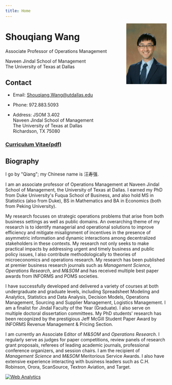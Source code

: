 ```yaml
---
title: Home
---
```


<img src="Qiang_photo.jpg" style="max-width:25%;min-width:40px;float:right;" alt="Github repo" />

# Shouqiang Wang

Associate Professor of Operations Management

Naveen Jindal School of Management<br>
The University of Texas at Dallas

## Contact

* Email: Shouqiang.Wang@utdallas.edu

* Phone: 972.883.5093 

* Address: JSOM 3.402 <br>
Naveen Jindal School of Management<br>
The University of Texas at Dallas<br>
Richardson, TX 75080

### [Curriculum Vitae(pdf)](https://www.dropbox.com/s/gocwdavwb7avhky/ShouqiangWangCV.pdf?dl=0)

## Biography

I go by "Qiang"; my Chinese name is 汪寿强.

I am an associate professor of Operations Management at Naveen Jindal School of Management, the University of Texas at Dallas. I earned my PhD from Duke University's Fuqua School of Business, and also hold MS in Statistics (also from Duke), BS in Mathematics and BA in Economics (both from Peking University).

My research focuses on strategic operations problems that arise from both business settings as well as public domains. An overarching theme of my research is to identify managerial and operational solutions to improve efficiency and mitigate misalignment of incentives in the presence of asymmetric information and dynamic interactions among decentralized stakeholders in these contexts. My research not only seeks to make practical impacts by addressing urgent and timely business and public policy issues, I also contribute methodologically to theories of microeconomics and operations research. My research has been published at premier business research journals such as *Management Science*, *Operations Research*, and *M&SOM* and has received multiple best paper awards from INFORMS and POMS societies. 

I have successfully developed and delivered a variety of courses at both undergraduate and graduate levels, including Spreadsheet Modeling and Analytics, Statistics and Data Analysis,  Decision Models, Operations Management, Sourcing and Supplier Management, Logistics Management. I am a finalist for Jindal Faculty of the Year (Graduate). I also serve on multiple doctoral dissertation committees. My PhD students' research has been recognized by the prestigious Jeff McGill Student Paper Award by INFORMS Revenue Management & Pricing Section.  

I am currently an Associate Editor of *M&SOM* and *Operations Research*. I regularly serve as judges for paper competitions, review panels of research grant proposals, referees of leading academic journals, professional conference organizers, and session chairs. I am the recipient of *Management Science* and *M&SOM* Meritorious Service Awards. I also have extensive experience interacting with business leaders such as C.H. Robinson, Orora, ScanSource, Textron Aviation, and Target. 

<!-- Default Statcounter code for My Homepage
shouqiangwang.netlify.app -->
<script type="text/javascript">
var sc_project=6300692; 
var sc_invisible=1; 
var sc_security="a0a06a48"; 
</script>
<script type="text/javascript"
src="https://www.statcounter.com/counter/counter.js"
async></script>
<noscript><div class="statcounter"><a title="Web Analytics"
href="https://statcounter.com/" target="_blank"><img
class="statcounter"
src="https://c.statcounter.com/6300692/0/a0a06a48/1/"
alt="Web Analytics"
referrerPolicy="no-referrer-when-downgrade"></a></div></noscript>
<!-- End of Statcounter Code -->